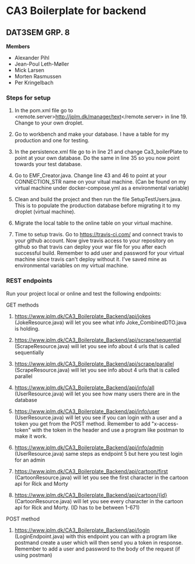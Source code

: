 # CA3 Boilerplate for backend

## DAT3SEM GRP. 8

**Members**

- Alexander Pihl
- Jean-Poul Leth-Møller
- Mick Larsen
- Morten Rasmussen
- Per Kringelbach

### Steps for setup

1. In the pom.xml file go to <remote.server>http://jplm.dk/manager/text</remote.server> in line 19. Change to your own droplet.

2. Go to workbench and make your database. I have a table for my production and one for testing.

3. In the persistence.xml file go to <property name="javax.persistence.jdbc.url" value="jdbc:mysql://localhost:3306/Ca3_boilerPlate?zeroDateTimeBehavior=CONVERT_TO_NULL"/> in line 21 and change Ca3_boilerPlate to point at your own database. Do the same in line 35 so you now point towards your test database.

4. Go to EMF_Creator.java. Change line 43 and 46 to point at your CONNECTION_STR name on your vitual machine. (Can be found on my virtual machine under docker-compose.yml as a environmental variable)

5. Clean and build the project and then run the file SetupTestUsers.java. This is to populate the production database before migrating it to my droplet (virtual machine).

6. Migrate the local table to the online table on your virtual machine.

7. Time to setup travis. Go to https://travis-ci.com/ and connect travis to your github account. Now give travis access to your repository on github so that travis can deploy your war file for you after each successful build. Remember to add user and password for your virtual machine since travis can't deploy without it. I've saved mine as environmental variables on my virtual machine.


### REST endpoints

Run your project local or online and test the following endpoints:

GET methods

1. https://www.jplm.dk/CA3_Boilerplate_Backend/api/jokes (JokeResource.java) will let you see what info Joke_CombinedDTO.java is holding.

2. https://www.jplm.dk/CA3_Boilerplate_Backend/api/scrape/sequential (ScrapeResource.java) will let you see info about 4 urls that is called sequentially

3. https://www.jplm.dk/CA3_Boilerplate_Backend/api/scrape/parallel (ScrapeResource.java) will let you see info about 4 urls that is called parallel

4. https://www.jplm.dk/CA3_Boilerplate_Backend/api/info/all (UserResource.java) will let you see how many users there are in the database

5. https://www.jplm.dk/CA3_Boilerplate_Backend/api/info/user (UserResource.java) will let you see if you can login with a user and a token you get from the POST method. Remember to add "x-access-token" with the token in the header and use a program like postman to make it work.

6. https://www.jplm.dk/CA3_Boilerplate_Backend/api/info/admin (UserResource.java) same steps as endpoint 5 but here you test login for an admin

7. https://www.jplm.dk/CA3_Boilerplate_Backend/api/cartoon/first (CartoonResource.java) will let you see the first character in the cartoon api for Rick and Morty

8. https://www.jplm.dk/CA3_Boilerplate_Backend/api/cartoon/{id} (CartoonResource.java) will let you see every character in the cartoon api for Rick and Morty. (ID has to be between 1-671)

POST method

1. https://www.jplm.dk/CA3_Boilerplate_Backend/api/login (LoginEndpoint.java) with this endpoint you can with a program like postmand create a user which will then send you a token in response. Remember to add a user and password to the body of the request (if using postman)
